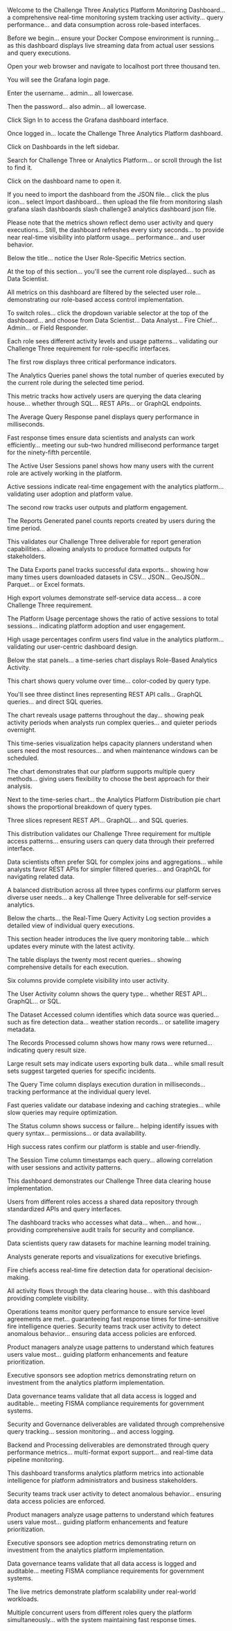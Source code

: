 
Welcome to the Challenge Three Analytics Platform Monitoring Dashboard… a comprehensive real-time monitoring system tracking user activity… query performance… and data consumption across role-based interfaces.

Before we begin… ensure your Docker Compose environment is running… as this dashboard displays live streaming data from actual user sessions and query executions.


Open your web browser and navigate to localhost port three thousand ten.

You will see the Grafana login page.

Enter the username… admin… all lowercase.

Then the password… also admin… all lowercase.

Click Sign In to access the Grafana dashboard interface.


Once logged in… locate the Challenge Three Analytics Platform dashboard.

Click on Dashboards in the left sidebar.

Search for Challenge Three or Analytics Platform… or scroll through the list to find it.

Click on the dashboard name to open it.

If you need to import the dashboard from the JSON file… click the plus icon… select Import dashboard… then upload the file from monitoring slash grafana slash dashboards slash challenge3 analytics dashboard json file.


Please note that the metrics shown reflect demo user activity and query executions… Still, the dashboard refreshes every sixty seconds… to provide near real-time visibility into platform usage… performance… and user behavior.



Below the title… notice the User Role-Specific Metrics section.

At the top of this section… you'll see the current role displayed… such as Data Scientist.

All metrics on this dashboard are filtered by the selected user role… demonstrating our role-based access control implementation.

To switch roles… click the dropdown variable selector at the top of the dashboard… and choose from Data Scientist… Data Analyst… Fire Chief… Admin… or Field Responder.

Each role sees different activity levels and usage patterns… validating our Challenge Three requirement for role-specific interfaces.



The first row displays three critical performance indicators.

The Analytics Queries panel shows the total number of queries executed by the current role during the selected time period.

This metric tracks how actively users are querying the data clearing house… whether through SQL… REST APIs… or GraphQL endpoints.

The Average Query Response panel displays query performance in milliseconds.

Fast response times ensure data scientists and analysts can work efficiently… meeting our sub-two hundred millisecond performance target for the ninety-fifth percentile.

The Active User Sessions panel shows how many users with the current role are actively working in the platform.

Active sessions indicate real-time engagement with the analytics platform… validating user adoption and platform value.



The second row tracks user outputs and platform engagement.

The Reports Generated panel counts reports created by users during the time period.

This validates our Challenge Three deliverable for report generation capabilities… allowing analysts to produce formatted outputs for stakeholders.

The Data Exports panel tracks successful data exports… showing how many times users downloaded datasets in CSV… JSON… GeoJSON… Parquet… or Excel formats.

High export volumes demonstrate self-service data access… a core Challenge Three requirement.

The Platform Usage percentage shows the ratio of active sessions to total sessions… indicating platform adoption and user engagement.

High usage percentages confirm users find value in the analytics platform… validating our user-centric dashboard design.



Below the stat panels… a time-series chart displays Role-Based Analytics Activity.

This chart shows query volume over time… color-coded by query type.

You'll see three distinct lines representing REST API calls… GraphQL queries… and direct SQL queries.

The chart reveals usage patterns throughout the day… showing peak activity periods when analysts run complex queries… and quieter periods overnight.

This time-series visualization helps capacity planners understand when users need the most resources… and when maintenance windows can be scheduled.

The chart demonstrates that our platform supports multiple query methods… giving users flexibility to choose the best approach for their analysis.



Next to the time-series chart… the Analytics Platform Distribution pie chart shows the proportional breakdown of query types.

Three slices represent REST API… GraphQL… and SQL queries.

This distribution validates our Challenge Three requirement for multiple access patterns… ensuring users can query data through their preferred interface.

Data scientists often prefer SQL for complex joins and aggregations… while analysts favor REST APIs for simpler filtered queries… and GraphQL for navigating related data.

A balanced distribution across all three types confirms our platform serves diverse user needs… a key Challenge Three deliverable for self-service analytics.



Below the charts… the Real-Time Query Activity Log section provides a detailed view of individual query executions.

This section header introduces the live query monitoring table… which updates every minute with the latest activity.



The table displays the twenty most recent queries… showing comprehensive details for each execution.

Six columns provide complete visibility into user activity.

The User Activity column shows the query type… whether REST API… GraphQL… or SQL.

The Dataset Accessed column identifies which data source was queried… such as fire detection data… weather station records… or satellite imagery metadata.

The Records Processed column shows how many rows were returned… indicating query result size.

Large result sets may indicate users exporting bulk data… while small result sets suggest targeted queries for specific incidents.

The Query Time column displays execution duration in milliseconds… tracking performance at the individual query level.

Fast queries validate our database indexing and caching strategies… while slow queries may require optimization.

The Status column shows success or failure… helping identify issues with query syntax… permissions… or data availability.

High success rates confirm our platform is stable and user-friendly.

The Session Time column timestamps each query… allowing correlation with user sessions and activity patterns.



This dashboard demonstrates our Challenge Three data clearing house implementation.

Users from different roles access a shared data repository through standardized APIs and query interfaces.

The dashboard tracks who accesses what data… when… and how… providing comprehensive audit trails for security and compliance.

Data scientists query raw datasets for machine learning model training.

Analysts generate reports and visualizations for executive briefings.

Fire chiefs access real-time fire detection data for operational decision-making.

All activity flows through the data clearing house… with this dashboard providing complete visibility.

Operations teams monitor query performance to ensure service level agreements are met… guaranteeing fast response times for time-sensitive fire intelligence queries.
Security teams track user activity to detect anomalous behavior… ensuring data access policies are enforced.

Product managers analyze usage patterns to understand which features users value most… guiding platform enhancements and feature prioritization.

Executive sponsors see adoption metrics demonstrating return on investment from the analytics platform implementation.

Data governance teams validate that all data access is logged and auditable… meeting FISMA compliance requirements for government systems.

Security and Governance deliverables are validated through comprehensive query tracking… session monitoring… and access logging.

Backend and Processing deliverables are demonstrated through query performance metrics… multi-format export support… and real-time data pipeline monitoring.





This dashboard transforms analytics platform metrics into actionable intelligence for platform administrators and business stakeholders.



Security teams track user activity to detect anomalous behavior… ensuring data access policies are enforced.

Product managers analyze usage patterns to understand which features users value most… guiding platform enhancements and feature prioritization.

Executive sponsors see adoption metrics demonstrating return on investment from the analytics platform implementation.

Data governance teams validate that all data access is logged and auditable… meeting FISMA compliance requirements for government systems.



The live metrics demonstrate platform scalability under real-world workloads.

Multiple concurrent users from different roles query the platform simultaneously… with the system maintaining fast response times.



